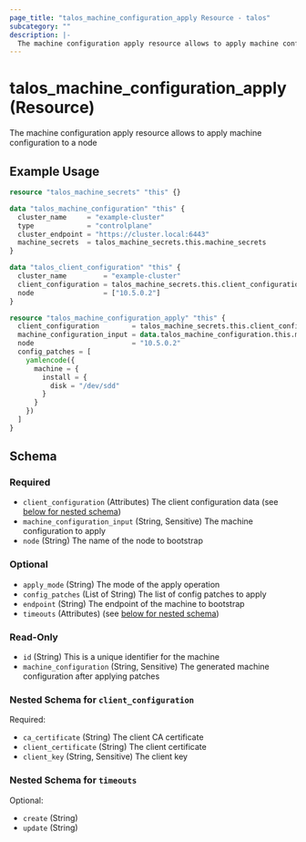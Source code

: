 ```yaml
---
page_title: "talos_machine_configuration_apply Resource - talos"
subcategory: ""
description: |-
  The machine configuration apply resource allows to apply machine configuration to a node
---
```


# talos_machine_configuration_apply (Resource)

The machine configuration apply resource allows to apply machine configuration to a node

## Example Usage

```terraform
resource "talos_machine_secrets" "this" {}

data "talos_machine_configuration" "this" {
  cluster_name     = "example-cluster"
  type             = "controlplane"
  cluster_endpoint = "https://cluster.local:6443"
  machine_secrets  = talos_machine_secrets.this.machine_secrets
}

data "talos_client_configuration" "this" {
  cluster_name         = "example-cluster"
  client_configuration = talos_machine_secrets.this.client_configuration
  node                 = ["10.5.0.2"]
}

resource "talos_machine_configuration_apply" "this" {
  client_configuration        = talos_machine_secrets.this.client_configuration
  machine_configuration_input = data.talos_machine_configuration.this.machine_configuration
  node                        = "10.5.0.2"
  config_patches = [
    yamlencode({
      machine = {
        install = {
          disk = "/dev/sdd"
        }
      }
    })
  ]
}
```
<!-- schema generated by tfplugindocs -->
## Schema

### Required

- `client_configuration` (Attributes) The client configuration data (see [below for nested schema](#nestedatt--client_configuration))
- `machine_configuration_input` (String, Sensitive) The machine configuration to apply
- `node` (String) The name of the node to bootstrap

### Optional

- `apply_mode` (String) The mode of the apply operation
- `config_patches` (List of String) The list of config patches to apply
- `endpoint` (String) The endpoint of the machine to bootstrap
- `timeouts` (Attributes) (see [below for nested schema](#nestedatt--timeouts))

### Read-Only

- `id` (String) This is a unique identifier for the machine
- `machine_configuration` (String, Sensitive) The generated machine configuration after applying patches

<a id="nestedatt--client_configuration"></a>
### Nested Schema for `client_configuration`

Required:

- `ca_certificate` (String) The client CA certificate
- `client_certificate` (String) The client certificate
- `client_key` (String, Sensitive) The client key


<a id="nestedatt--timeouts"></a>
### Nested Schema for `timeouts`

Optional:

- `create` (String)
- `update` (String)

